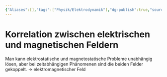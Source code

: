 ```yaml
---
{"Aliases":[],"tags":["Physik/Elektrodynamik"],"dg-publish":true,"source":[["Nolting2013_Book_GrundkursTheoretischePhysik3.pdf"|"Nolting2013_Book_GrundkursTheoretischePhysik3.pdf"]],"permalink":"/new/korrelation-zwischen-elektrischen-und-magnetischen-feldern/","dgHomeLink":true,"dgPassFrontmatter":true}
---
```


# Korrelation zwischen elektrischen und magnetischen Feldern
Man kann elektrostatische und magnetostatische Probleme unabhängig lösen, aber bei zeitabhängigen Phänomenen sind die beiden Felder gekoppelt.  -> elektromagnetischer Feld